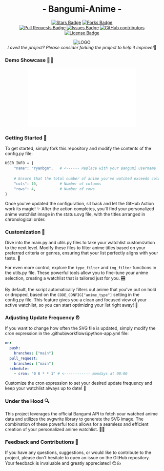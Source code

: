 <!-- English | [简体中文](./README_cn.md) -->

<div align="center">
<!-- 标题 -->

<h1 align="center">
  - Bangumi-Anime - 
</h1>

<!-- star数, fork数, pulls数, issues数, contributors数, 开源协议 -->

<a href="https://github.com/DrRyanHuang/bangumi-anime/stargazers"><img src="https://img.shields.io/github/stars/DrRyanHuang/bangumi-anime" alt="Stars Badge"/></a>
<a href="https://github.com/DrRyanHuang/bangumi-anime/network/members"><img src="https://img.shields.io/github/forks/DrRyanHuang/bangumi-anime" alt="Forks Badge"/></a>
<br/>
<a href="https://github.com/DrRyanHuang/bangumi-anime/pulls"><img src="https://img.shields.io/github/issues-pr/DrRyanHuang/bangumi-anime" alt="Pull Requests Badge"/></a>
<a href="https://github.com/DrRyanHuang/bangumi-anime/issues"><img src="https://img.shields.io/github/issues/DrRyanHuang/bangumi-anime" alt="Issues Badge"/></a>
<a href="https://github.com/DrRyanHuang/bangumi-anime/graphs/contributors"><img alt="GitHub contributors" src="https://img.shields.io/github/contributors/DrRyanHuang/bangumi-anime?color=2b9348"></a>
<a href="https://github.com/DrRyanHuang/bangumi-anime/blob/master/LICENSE"><img src="https://img.shields.io/github/license/DrRyanHuang/bangumi-anime?color=2b9348" alt="License Badge"/></a>

<!-- logo -->

<img alt="LOGO" src="logo/Frieren_sleep.png" width="30%"> </img>
<br/>
<i>Loved the project? Please consider forking the project to help it improve!</i>🌟

</div>

### Demo Showcase 🎥🌟

<p align="center">
    <a href="" target="_blank"><img src="./status.svg" alt="bangumi Status" width="70%"/></a>
</p>

### Getting Started 🚀

To get started, simply fork this repository and modify the contents of the config.py file:

```python
USER_INFO = {
    "name": "ryanbgm",   # <------ Replace with your Bangumi username

    # Ensure that the total number of anime you've watched exceeds cols x rows
    "cols": 10,          # Number of columns
    "rows": 4,           # Number of rows
}
```

Once you've updated the configuration, sit back and let the GitHub Action work its magic! ✨ After the action completes, you'll find your personalized anime watchlist image in the status.svg file, with the titles arranged in chronological order.

### Customization 🎨

Dive into the main.py and utils.py files to take your watchlist customization to the next level. Modify these files to filter anime titles based on your preferred criteria or genres, ensuring that your list perfectly aligns with your taste. 🎯

For even more control, explore the `type_filter` and `img_filter` functions in the utils.py file. These powerful tools allow you to fine-tune your anime selection, creating a watchlist that is tailored just for you. 🎛️

By default, the script automatically filters out anime that you've put on hold or dropped, based on the `CODE_CONFIG["anime_type"]` setting in the config.py file. This feature gives you a clean and focused view of your active watchlist, so you can start optimizing your list right away! 🚀

### Adjusting Update Frequency ⏰

If you want to change how often the SVG file is updated, simply modify the cron expression in the .github\workflows\python-app.yml file:

```yml
on:
  push:
    branches: ["main"]
  pull_request:
    branches: ["main"]
  schedule:
    - cron: "0 0 * * 1" # <------------ mondays at 00:00
```

Customize the cron expression to set your desired update frequency and keep your watchlist always up to date! 📅

### Under the Hood 🔍

This project leverages the official Bangumi API to fetch your watched anime data and utilizes the svgwrite library to generate the SVG image. The combination of these powerful tools allows for a seamless and efficient creation of your personalized anime watchlist. 🧩💡

### Feedback and Contributions 🙌

If you have any questions, suggestions, or would like to contribute to the project, please don't hesitate to open an issue on the GitHub repository. Your feedback is invaluable and greatly appreciated! 😊👍
